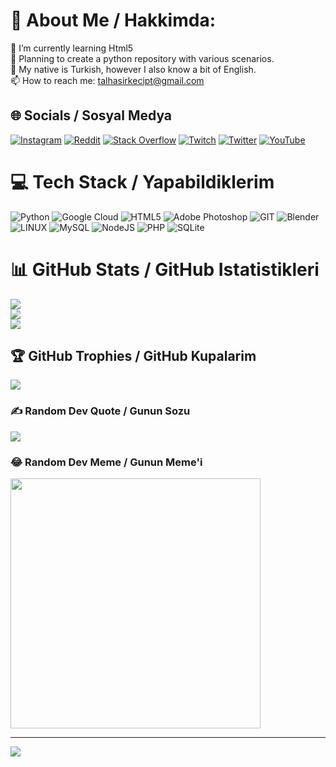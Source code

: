 # 💫 About Me / Hakkimda:
🌱 I’m currently learning Html5<br>📖 Planning to create a python repository with various scenarios.<br>💭 My native is Turkish, however I also know a bit of English.<br>📫 How to reach me: talhasirkecipt@gmail.com


## 🌐 Socials / Sosyal Medya
[![Instagram](https://img.shields.io/badge/Instagram-%23E4405F.svg?logo=Instagram&logoColor=white)](https://instagram.com/talhasrkc) [![Reddit](https://img.shields.io/badge/Reddit-%23FF4500.svg?logo=Reddit&logoColor=white)](https://reddit.com/user/inthedisaster) [![Stack Overflow](https://img.shields.io/badge/-Stackoverflow-FE7A16?logo=stack-overflow&logoColor=white)](https://stackoverflow.com/users/20824299) [![Twitch](https://img.shields.io/badge/Twitch-%239146FF.svg?logo=Twitch&logoColor=white)](https://twitch.tv/noturvodka) [![Twitter](https://img.shields.io/badge/Twitter-%231DA1F2.svg?logo=Twitter&logoColor=white)](https://twitter.com/istoleacactus) [![YouTube](https://img.shields.io/badge/YouTube-%23FF0000.svg?logo=YouTube&logoColor=white)](https://www.youtube.com/channel/UC8Sop4WwMKaw7DE4owXc7CA) 

# 💻 Tech Stack / Yapabildiklerim
![Python](https://img.shields.io/badge/python-3670A0?style=for-the-badge&logo=python&logoColor=ffdd54) ![Google Cloud](https://img.shields.io/badge/GoogleCloud-%234285F4.svg?style=for-the-badge&logo=google-cloud&logoColor=white) ![HTML5](https://img.shields.io/badge/html5-%23E34F26.svg?style=for-the-badge&logo=html5&logoColor=white) ![Adobe Photoshop](https://img.shields.io/badge/adobe%20photoshop-%2331A8FF.svg?style=for-the-badge&logo=adobe%20photoshop&logoColor=white) ![GIT](https://img.shields.io/badge/Git-fc6d26?style=for-the-badge&logo=git&logoColor=white) ![Blender](https://img.shields.io/badge/blender-%23F5792A.svg?style=for-the-badge&logo=blender&logoColor=white) ![LINUX](https://img.shields.io/badge/Linux-FCC624?style=for-the-badge&logo=linux&logoColor=black) ![MySQL](https://img.shields.io/badge/mysql-%2300000f.svg?style=for-the-badge&logo=mysql&logoColor=white) ![NodeJS](https://img.shields.io/badge/node.js-6DA55F?style=for-the-badge&logo=node.js&logoColor=white) ![PHP](https://img.shields.io/badge/php-%23777BB4.svg?style=for-the-badge&logo=php&logoColor=white) ![SQLite](https://img.shields.io/badge/sqlite-%2307405e.svg?style=for-the-badge&logo=sqlite&logoColor=white)
# 📊 GitHub Stats / GitHub Istatistikleri
![](https://github-readme-stats.vercel.app/api?username=capthelentil&theme=dark&hide_border=true&include_all_commits=false&count_private=false)<br/>
![](https://github-readme-streak-stats.herokuapp.com/?user=capthelentil&theme=dark&hide_border=true)<br/>
![](https://github-readme-stats.vercel.app/api/top-langs/?username=capthelentil&theme=dark&hide_border=true&include_all_commits=false&count_private=false&layout=compact)

## 🏆 GitHub Trophies / GitHub Kupalarim
![](https://github-profile-trophy.vercel.app/?username=capthelentil&theme=dark&no-frame=true&no-bg=true&margin-w=4)

### ✍️ Random Dev Quote / Gunun Sozu
![](https://quotes-github-readme.vercel.app/api?type=horizontal&theme=dark)

### 😂 Random Dev Meme / Gunun Meme'i
<img src='https://randommeme-five.vercel.app/' style="height: 400px;"/>

---
[![](https://visitcount.itsvg.in/api?id=capthelentil&icon=5&color=1)](https://visitcount.itsvg.in)

<!-- Proudly created with GPRM ( https://gprm.itsvg.in ) -->
